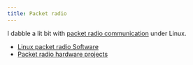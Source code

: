 ```yaml
---
title: Packet radio
---
```


I dabble a lit bit with [packet radio communication][packet] under Linux.

[packet]: https://en.wikipedia.org/wiki/Packet_radio

- [Linux packet radio Software](software)
- [Packet radio hardware projects](hardware)
